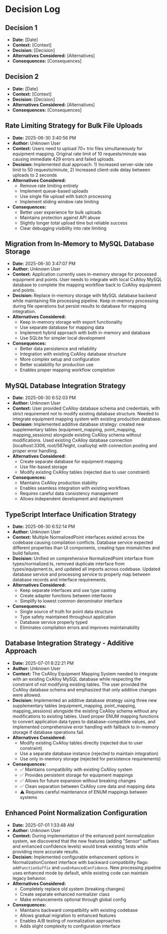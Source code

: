 # Decision Log

## Decision 1
- **Date:** [Date]
- **Context:** [Context]
- **Decision:** [Decision]
- **Alternatives Considered:** [Alternatives]
- **Consequences:** [Consequences]

## Decision 2
- **Date:** [Date]
- **Context:** [Context]
- **Decision:** [Decision]
- **Alternatives Considered:** [Alternatives]
- **Consequences:** [Consequences]

## Rate Limiting Strategy for Bulk File Uploads
- **Date:** 2025-06-30 3:40:56 PM
- **Author:** Unknown User
- **Context:** Users need to upload 70+ trio files simultaneously for equipment mapping. Original rate limit of 10 requests/minute was causing immediate 429 errors and failed uploads.
- **Decision:** Implemented dual approach: 1) Increased server-side rate limit to 50 requests/minute, 2) Increased client-side delay between uploads to 2 seconds
- **Alternatives Considered:** 
  - Remove rate limiting entirely
  - Implement queue-based uploads
  - Use single file upload with batch processing
  - Implement sliding window rate limiting
- **Consequences:** 
  - Better user experience for bulk uploads
  - Maintains protection against API abuse
  - Slightly longer total upload time but reliable success
  - Clear debugging visibility into rate limiting

## Migration from In-Memory to MySQL Database Storage
- **Date:** 2025-06-30 3:47:07 PM
- **Author:** Unknown User
- **Context:** Application currently uses in-memory storage for processed equipment and points. User needs to integrate with local CxAlloy MySQL database to complete the mapping workflow back to CxAlloy equipment and points.
- **Decision:** Replace in-memory storage with MySQL database backend while maintaining file processing pipeline. Keep in-memory processing during file operations but persist results to database for mapping integration.
- **Alternatives Considered:** 
  - Keep in-memory storage with export functionality
  - Use separate database for mapping data
  - Implement hybrid approach with both in-memory and database
  - Use SQLite for simpler local development
- **Consequences:** 
  - Better data persistence and reliability
  - Integration with existing CxAlloy database structure
  - More complex setup and configuration
  - Better scalability for production use
  - Enables proper mapping workflow completion

## MySQL Database Integration Strategy
- **Date:** 2025-06-30 6:52:03 PM
- **Author:** Unknown User
- **Context:** User provided CxAlloy database schema and credentials, with strict requirement not to modify existing database structure. Needed to integrate equipment mapping system with existing production database.
- **Decision:** Implemented additive database strategy: created new supplementary tables (equipment_mapping, point_mapping, mapping_sessions) alongside existing CxAlloy schema without modifications. Used existing CxAlloy database connection (localhost:3306, root/567eight, cxalloytq) with connection pooling and proper error handling.
- **Alternatives Considered:** 
  - Create separate database for equipment mapping
  - Use file-based storage
  - Modify existing CxAlloy tables (rejected due to user constraint)
- **Consequences:** 
  - Maintains CxAlloy production stability
  - Enables seamless integration with existing workflows
  - Requires careful data consistency management
  - Allows independent development and deployment

## TypeScript Interface Unification Strategy
- **Date:** 2025-06-30 6:52:14 PM
- **Author:** Unknown User
- **Context:** Multiple NormalizedPoint interfaces existed across the codebase causing compilation conflicts. Database service expected different properties than UI components, creating type mismatches and build failures.
- **Decision:** Unified on comprehensive NormalizedPoint interface from types/normalized.ts, removed duplicate interface from types/equipment.ts, and updated all imports across codebase. Updated database service and processing service to properly map between database records and interface requirements.
- **Alternatives Considered:** 
  - Keep separate interfaces and use type casting
  - Create adapter functions between interfaces
  - Simplify to lowest common denominator interface
- **Consequences:** 
  - Single source of truth for point data structure
  - Type safety maintained throughout application
  - Database service properly typed
  - Eliminates compilation errors and improves maintainability

## Database Integration Strategy - Additive Approach
- **Date:** 2025-07-01 8:22:21 PM
- **Author:** Unknown User
- **Context:** The CxAlloy Equipment Mapping System needed to integrate with an existing CxAlloy MySQL database while respecting the constraint of not modifying existing tables. The user provided the CxAlloy database schema and emphasized that only additive changes were allowed.
- **Decision:** Implemented an additive database strategy using three new supplementary tables (equipment_mapping, point_mapping, mapping_sessions) alongside the existing CxAlloy schema without any modifications to existing tables. Used proper ENUM mapping functions to convert application data types to database-compatible values, and implemented comprehensive error handling with fallback to in-memory storage if database operations fail.
- **Alternatives Considered:** 
  - Modify existing CxAlloy tables directly (rejected due to user constraint)
  - Use a separate database instance (rejected to maintain integration)
  - Use only in-memory storage (rejected for persistence requirements)
- **Consequences:** 
  - ✅ Maintains compatibility with existing CxAlloy system
  - ✅ Provides persistent storage for equipment mappings
  - ✅ Allows for future expansion without breaking changes
  - ✅ Clean separation between CxAlloy core data and mapping data
  - ⚠️ Requires careful maintenance of ENUM mappings between systems

## Enhanced Point Normalization Configuration
- **Date:** 2025-07-01 1:33:48 AM
- **Author:** Unknown User
- **Context:** During implementation of the enhanced point normalization system, we discovered that the new features (adding "Sensor" suffixes and enhanced confidence levels) would break existing tests while providing more accurate results.
- **Decision:** Implemented configurable enhancement options in NormalizationContext interface with backward compatibility flags: `addFunctionSuffix` and `useEnhancedConfidence`. New processing pipeline uses enhanced mode by default, while existing code can maintain legacy behavior.
- **Alternatives Considered:** 
  - Completely replace old system (breaking changes)
  - Create separate enhanced normalizer class
  - Make enhancements optional through global config
- **Consequences:** 
  - Maintains backward compatibility with existing codebase
  - Allows gradual migration to enhanced features
  - Enables A/B testing of normalization approaches
  - Adds slight complexity to configuration interface

